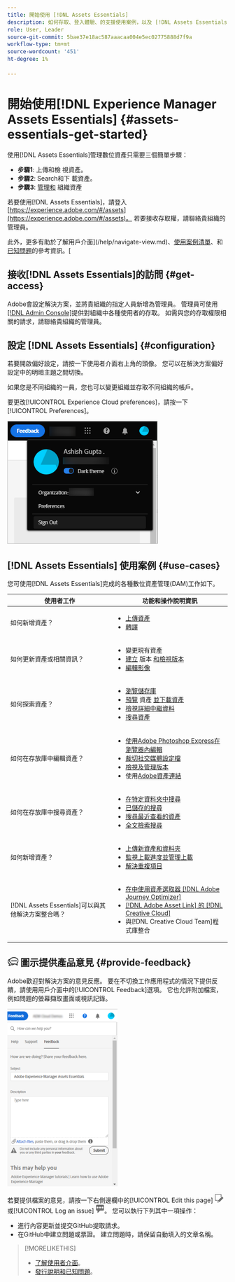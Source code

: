 ```yaml
---
title: 開始使用 [!DNL Assets Essentials]
description: 如何存取、登入體驗、的支援使用案例，以及 [!DNL Assets Essentials]的已知問題。
role: User, Leader
source-git-commit: 5bae37e18ac587aaacaa004e5ec02775888d7f9a
workflow-type: tm+mt
source-wordcount: '451'
ht-degree: 1%

---
```


# 開始使用[!DNL Experience Manager Assets Essentials] {#assets-essentials-get-started}

<!-- TBD: Make links for these steps. -->

使用[!DNL Assets Essentials]管理數位資產只需要三個簡單步驟：

* **步驟1**: [](/help/add-delete.md) 上傳和檢 [](/help/navigate-view.md) 視資產。
* **步驟2**: [](/help/search.md) Search和下 [](/help/manage-organize.md#download) 載資產。
* **步驟3**: [管理和](/help/manage-organize.md) 組織資產

若要使用[!DNL Assets Essentials]，請登入[https://experience.adobe.com/#/assets](https://experience.adobe.com/#/assets)。 若要接收存取權，請聯絡貴組織的管理員。

此外，更多有助於了解用戶介面](/help/navigate-view.md)、[使用案例清單](#use-cases)、<!-- TBD: [supported file types](/help/supported-file-formats.md), -->和[已知問題](/help/release-notes.md#known-issues)的參考資訊。[

## 接收[!DNL Assets Essentials]的訪問 {#get-access}

Adobe會設定解決方案，並將貴組織的指定人員新增為管理員。 管理員可使用[[!DNL Admin Console]](https://helpx.adobe.com/enterprise/admin-guide.html/enterprise/using/welcome.ug.html)提供對組織中各種使用者的存取。 如需與您的存取權限相關的請求，請聯絡貴組織的管理員。

## 設定 [!DNL Assets Essentials] {#configuration}

若要開啟偏好設定，請按一下使用者介面右上角的頭像。 您可以在解決方案偏好設定中的明暗主題之間切換。

如果您是不同組織的一員，您也可以變更組織並存取不同組織的帳戶。

要更改[!UICONTROL Experience Cloud preferences]，請按一下[!UICONTROL Preferences]。

![切換深色和淺色主題的偏好設定](assets/theme-change.png)

<!-- TBD: What can admins configure? What more can users configure? Any doc that describes Exp Cloud preferences? 
Metadata forms is out of the scope of 6/17 GA. When the functionality is added, link to it from here. It is about configuring metadata UI. -->

<!-- TBD: This section contains beta-specific video that will be updated post-GA.

## Login experience {#login-experience}

When logging in, after providing the credentials, you can be prompted to select an account. In this case, select `Company or School Account` to proceed.

![Select an account to login](assets/do-not-localize/login-experience.gif)
-->

## [!DNL Assets Essentials] 使用案例 {#use-cases}

您可使用[!DNL Assets Essentials]完成的各種數位資產管理(DAM)工作如下。

| 使用者工作 | 功能和操作說明資訊 |
|-----|------|
| 如何新增資產？ | <ul> <li> [上傳資產](/help/add-delete.md) </li> <li> [轉譯](/help/add-delete.md#renditions) </li> </ul> |
| 如何更新資產或相關資訊？ | <ul> <li>變更現有資產</li> <li>[建立](/help/manage-organize.md#create-versions) 版本 [和檢視版本](/help/navigate-view.md#view-versions)</li> <li>[編輯影像](/help/edit-images.md)</li> </ul> |
| 如何探索資產？ | <ul> <li>[瀏覽儲存庫](/help/navigate-view.md#view-assets-and-details) </li> <li> [預覽](/help/navigate-view.md#preview-assets) 資產 [並下載資產](/help/manage-organize.md) </li> <li>[檢視詳細中繼資料](/help/metadata.md) </li> <li>[搜尋資產](/help/search.md)</li></ul> |
| 如何在存放庫中編輯資產？ | <ul> <li>[使用Adobe Photoshop Express在瀏覽器內編輯](/help/edit-images.md)</li> <li>[裁切社交媒體設定檔](/help/edit-images.md#crop-straighten-images)</li> <li>[檢視及管理版本](/help/manage-organize.md#create-versions)</li> <li>使用[Adobe資產連結](/help/integration.md#integrations)</ul></ul> |
| 如何在存放庫中搜尋資產？ | <ul> <li>[在特定資料夾中搜尋](/help/search.md)</li> <li>[已儲存的搜尋](/help/search.md)</li> <li>[搜尋最近查看的資產](/help/search.md)</li> <li>[全文檢索搜尋](/help/search.md) |
| 如何新增資產？ | <ul> <li>[上傳新資產和資料夾](/help/add-delete.md#add-assets)</li> <li>[監視上載進度並管理上載](/help/add-delete.md)</li> <li>[解決重複項目](/help/add-delete.md#resolve-upload-fails)</li> </ul> |
| [!DNL Assets Essentials]可以與其他解決方案整合嗎？ | <ul> <li>[在中使用資產選取器 [!DNL Adobe Journey Optimizer]](/help/integration.md)</li> <li>[[!DNL Adobe Asset Link] 的 [!DNL Creative Cloud]](/help/integration.md)</li> <li>與[!DNL Creative Cloud Team]程式庫整合</li> </ul> |

<!--TBD: Merge in above table when these use cases are documented/available.
| How do I delete assets? | <ul> <li>[Delete assets](/help/manage-organize.md)</li> <li>Recover deleted assets</li> <li>Permanently delete assets</li> </ul> |
| How do I share assets or find shared assets? | <ul> <li>Shared by me</li> <li>Shared with me</li> <li>Share for comments and review</li> <li>Unshare assets</li> </ul> |
| How do I collaborate with others and get my assets reviewed | <ul> <li>Share for review</li> <li>Provide comments. Resolve and filter comments</li> <li>Annotations on images</li> <li>Assign tasks to specific users and prioritize</li> </ul> |
-->

## ![意見](assets/do-not-localize/feedback-icon.png) 圖示提供產品意見 {#provide-feedback}

Adobe歡迎對解決方案的意見反應。 要在不切換工作應用程式的情況下提供反饋，請使用用戶介面中的[!UICONTROL Feedback]選項。 它也允許附加檔案，例如問題的螢幕擷取畫面或視訊記錄。

![介面中的意見回饋選項](assets/feedback-panel.png)

若要提供檔案的意見，請按一下右側邊欄中的[!UICONTROL Edit this page] ![編輯頁面](assets/do-not-localize/edit-page.png)或[!UICONTROL Log an issue] ![建立GitHub問題](assets/do-not-localize/github-issue.png)。 您可以執行下列其中一項操作：

* 進行內容更新並提交GitHub提取請求。
* 在GitHub中建立問題或票證。 建立問題時，請保留自動填入的文章名稱。

>[!MORELIKETHIS]
>
>* [了解使用者介面](/help/navigate-view.md)。
>* [發行說明和已知問題](/help/release-notes.md)。


<!-- TBD: 
>* [Supported file types](/help/supported-file-formats.md).
-->
